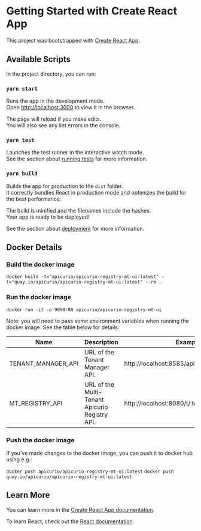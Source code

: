 # Getting Started with Create React App

This project was bootstrapped with [Create React App](https://github.com/facebook/create-react-app).

## Available Scripts

In the project directory, you can run:

### `yarn start`

Runs the app in the development mode.\
Open [http://localhost:3000](http://localhost:3000) to view it in the browser.

The page will reload if you make edits.\
You will also see any lint errors in the console.

### `yarn test`

Launches the test runner in the interactive watch mode.\
See the section about [running tests](https://facebook.github.io/create-react-app/docs/running-tests) for more information.

### `yarn build`

Builds the app for production to the `dist` folder.\
It correctly bundles React in production mode and optimizes the build for the best performance.

The build is minified and the filenames include the hashes.\
Your app is ready to be deployed!

See the section about [deployment](https://facebook.github.io/create-react-app/docs/deployment) for more information.

## Docker Details

### Build the docker image
`docker build -t="apicurio/apicurio-registry-mt-ui:latest" -t="quay.io/apicurio/apicurio-registry-mt-ui:latest" --rm .`

### Run the docker image
`docker run -it -p 9090:80 apicurio/apicurio-registry-mt-ui`

Note: you will need to pass some environment variables when running the docker image.  See the table
below for details:

| Name | Description | Example |
|------|-------------|---------|
| TENANT_MANAGER_API | URL of the Tenant Manager API. | http://localhost:8585/api/v1 |
| MT_REGISTRY_API    | URL of the Multi-Tenant Apicurio Registry API. | http://localhost:8080/t/:tenantId/apis/registry |

### Push the docker image
If you've made changes to the docker image, you can push it to docker hub using e.g.:

`docker push apicurio/apicurio-registry-mt-ui:latest`
`docker push quay.io/apicurio/apicurio-registry-mt-ui:latest`

## Learn More

You can learn more in the [Create React App documentation](https://facebook.github.io/create-react-app/docs/getting-started).

To learn React, check out the [React documentation](https://reactjs.org/).
